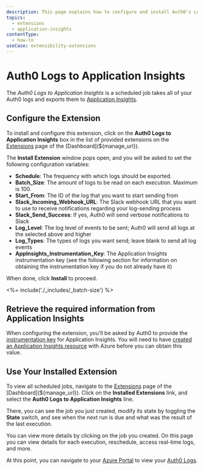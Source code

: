 ```yaml
---
description: This page explains how to configure and install Auth0's Logs to Application Insights extension.
topics:
  - extensions
  - application-insights
contentType:
  - how-to
useCase: extensibility-extensions
---
```

# Auth0 Logs to Application Insights

The *Auth0 Logs to Application Insights* is a scheduled job takes all of your Auth0 logs and exports them to [Application Insights](https://azure.microsoft.com/en-us/services/application-insights/).

## Configure the Extension

To install and configure this extension, click on the __Auth0 Logs to Application Insights__ box in the list of provided extensions on the [Extensions](${manage_url}/#/extensions) page of the [Dashboard](${manage_url}).

The __Install Extension__ window pops open, and you will be asked to set the following configuration variables:

- __Schedule__: The frequency with which logs should be exported.
- __Batch_Size__: The amount of logs to be read on each execution. Maximum is 100.
- __Start_From__: The ID of the log that you want to start sending from
- __Slack_Incoming_Webhook_URL__: The Slack webhook URL that you want to use to receive notifications regarding your log-sending process
- __Slack_Send_Success__: If yes, Auth0 will send verbose notifications to Slack
- __Log_Level__: The log level of events to be sent; Auth0 will send all logs at the selected above and higher
- __Log_Types__: The types of logs you want send; leave blank to send all log events
- __AppInsights_Instrumentation_Key__: The Application Insights instrumentation key (see the following section for information on obtaining the instrumentation key if you do not already have it)

 When done, click __Install__ to proceed.

 <%= include('./_includes/_batch-size') %>

## Retrieve the required information from Application Insights

When configuring the extension, you'll be asked by Auth0 to provide the [instrumentation key](https://docs.microsoft.com/en-us/azure/azure-monitor/app/create-new-resource#copy-the-instrumentation-key) for Application Insights. You will need to have [created an Application Insights resource](https://docs.microsoft.com/en-us/azure/azure-monitor/app/create-new-resource#copy-the-instrumentation-key) with Azure before you can obtain this value. 

## Use Your Installed Extension

To view all scheduled jobs, navigate to the [Extensions](${manage_url}/#/extensions) page of the [Dashboard](${manage_url}). Click on the __Installed Extensions__ link, and select the __Auth0 Logs to Application Insights__ line.

There, you can see the job you just created, modify its state by toggling the __State__ switch, and see when the next run is due and what was the result of the last execution.

You can view more details by clicking on the job you created. On this page you can view details for each execution, reschedule, access real-time logs, and more.

At this point, you can navigate to your [Azure Portal](https://portal.azure.com/#) to view your [Auth0 Logs](${manage_url}/#/logs).

